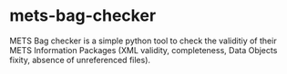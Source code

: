 # mets-bag-checker
METS Bag checker is a simple python tool to check the validitiy of their METS Information Packages (XML validity, completeness, Data Objects fixity, absence of unreferenced files).
